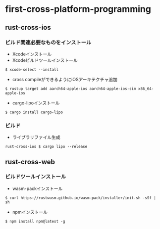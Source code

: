 # first-cross-platform-programming

## rust-cross-ios
### ビルド関連必要なものをインストール
- Xcodeインストール
- Xcodeビルドツールインストール
```
$ xcode-select --install
```
- cross compileができるようにiOSアーキテクチャ追加
```
$ rustup target add aarch64-apple-ios aarch64-apple-ios-sim x86_64-apple-ios
```
- cargo-lipoインストール
```
$ cargo install cargo-lipo
```
### ビルド
- ライブラリファイル生成
```
rust-cross-ios $ cargo lipo --release
```

## rust-cross-web
### ビルドツールインストール
- wasm-packインストール
```
$ curl https://rustwasm.github.io/wasm-pack/installer/init.sh -sSf | sh
```
- npmインストール
```
$ npm install npm@latest -g
```